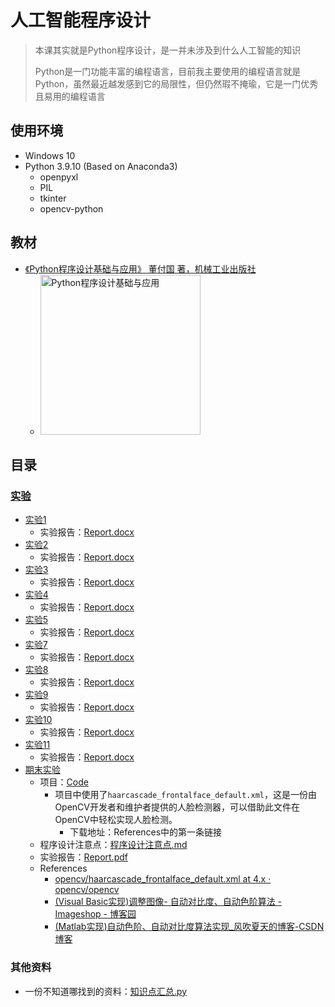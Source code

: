 # 人工智能程序设计

> 本课其实就是Python程序设计，是一并未涉及到什么人工智能的知识
>
> Python是一门功能丰富的编程语言，目前我主要使用的编程语言就是Python，虽然最近越发感到它的局限性，但仍然瑕不掩瑜，它是一门优秀且易用的编程语言

## 使用环境

* Windows 10
* Python 3.9.10 (Based on Anaconda3)
  * openpyxl
  * PIL
  * tkinter
  * opencv-python

## 教材

* [《Python程序设计基础与应用》 董付国 著，机械工业出版社](https://book.douban.com/subject/30814666/)
  * <img alt="Python程序设计基础与应用" width=256 src="https://bkimg.cdn.bcebos.com/pic/1f178a82b9014a90f6030239d33f2e12b31bb0514054?x-bce-process=image/resize,m_lfit,w_536,limit_1">

## 目录

### [实验](./Experiments)

* [实验1](./Experiments/Exp1)
  * 实验报告：[Report.docx](./Experiments/Exp1/Report.docx)
* [实验2](./Experiments/Exp2)
  * 实验报告：[Report.docx](./Experiments/Exp2/Report.docx)
* [实验3](./Experiments/Exp3)
  * 实验报告：[Report.docx](./Experiments/Exp3/Report.docx)
* [实验4](./Experiments/Exp4)
  * 实验报告：[Report.docx](./Experiments/Exp4/Report.docx)
* [实验5](./Experiments/Exp5)
  * 实验报告：[Report.docx](./Experiments/Exp5/Report.docx)
* [实验7](./Experiments/Exp7)
  * 实验报告：[Report.docx](./Experiments/Exp7/Report.docx)
* [实验8](./Experiments/Exp8)
  * 实验报告：[Report.docx](./Experiments/Exp8/Report.docx)
* [实验9](./Experiments/Exp9)
  * 实验报告：[Report.docx](./Experiments/Exp9/Report.docx)
* [实验10](./Experiments/Exp10)
  * 实验报告：[Report.docx](./Experiments/Exp10/Report.docx)
* [实验11](./Experiments/Exp11)
  * 实验报告：[Report.docx](./Experiments/Exp11/Report.docx)
* [期末实验](./Experiments/Exp-期末)
  * 项目：[Code](./Experiments/Exp-期末/Code)
    * 项目中使用了`haarcascade_frontalface_default.xml`，这是一份由OpenCV开发者和维护者提供的人脸检测器，可以借助此文件在OpenCV中轻松实现人脸检测。
      * 下载地址：References中的第一条链接
  * 程序设计注意点：[程序设计注意点.md](./Experiments/Exp-期末/程序设计注意点.md)
  * 实验报告：[Report.pdf](./Experiments/Exp-期末/Report.pdf)
  * References
    * [opencv/haarcascade_frontalface_default.xml at 4.x · opencv/opencv](https://github.com/opencv/opencv/blob/4.x/data/haarcascades_cuda/haarcascade_frontalface_default.xml)
    * [(Visual Basic实现)调整图像- 自动对比度、自动色阶算法 - Imageshop - 博客园](https://www.cnblogs.com/Imageshop/archive/2011/11/13/2247614.html)
    * [(Matlab实现)自动色阶、自动对比度算法实现_风吹夏天的博客-CSDN博客](https://blog.csdn.net/bluecol/article/details/45576827)

### 其他资料

* 一份不知道哪找到的资料：[知识点汇总.py](./知识点汇总.py)
